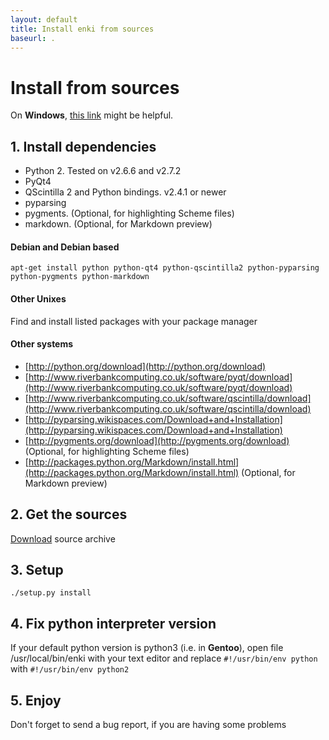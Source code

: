 ```yaml
---
layout: default
title: Install enki from sources
baseurl: .
---
```


# Install from sources

On **Windows**, [this link](https://github.com/hlamer/enki/issues/19) might be helpful.

## 1. Install dependencies
* Python 2. Tested on v2.6.6 and v2.7.2
* PyQt4
* QScintilla 2 and Python bindings. v2.4.1 or newer
* pyparsing
* pygments. (Optional, for highlighting Scheme files)
* markdown. (Optional, for Markdown preview)

#### Debian and Debian based

   `apt-get install python python-qt4 python-qscintilla2 python-pyparsing python-pygments python-markdown`
#### Other Unixes
   Find and install listed packages with your package manager
#### Other systems

* [http://python.org/download](http://python.org/download)
* [http://www.riverbankcomputing.co.uk/software/pyqt/download](http://www.riverbankcomputing.co.uk/software/pyqt/download)
* [http://www.riverbankcomputing.co.uk/software/qscintilla/download](http://www.riverbankcomputing.co.uk/software/qscintilla/download)
* [http://pyparsing.wikispaces.com/Download+and+Installation](http://pyparsing.wikispaces.com/Download+and+Installation)
* [http://pygments.org/download](http://pygments.org/download) (Optional, for highlighting Scheme files)
* [http://packages.python.org/Markdown/install.html](http://packages.python.org/Markdown/install.html) (Optional, for Markdown preview)

## 2. Get the sources

[Download](https://github.com/hlamer/enki/tags) source archive

## 3. Setup
    
`./setup.py install`

## 4. Fix python interpreter version
If your default python version is python3 (i.e. in **Gentoo**), open file /usr/local/bin/enki with your text editor and replace
`#!/usr/bin/env python`
with
`#!/usr/bin/env python2`

## 5. Enjoy
Don't forget to send a bug report, if you are having some problems
